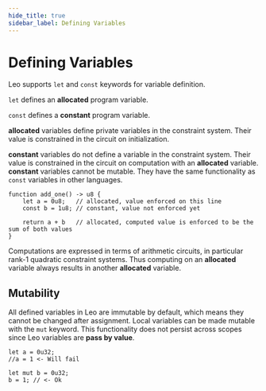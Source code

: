 ```yaml
---
hide_title: true
sidebar_label: Defining Variables
---
```


# Defining Variables

Leo supports `let` and `const` keywords for variable definition.

```let``` defines an **allocated** program variable.

```const``` defines a **constant** program variable.

**allocated** variables define private variables in the constraint system. Their value is constrained in the circuit on initialization.

**constant** variables do not define a variable in the constraint system. Their value is constrained in the circuit on computation with an **allocated** variable. 
**constant** variables cannot be mutable. They have the same functionality as `const` variables in other languages.
```leo
function add_one() -> u8 {
    let a = 0u8;   // allocated, value enforced on this line
    const b = 1u8; // constant, value not enforced yet

    return a + b   // allocated, computed value is enforced to be the sum of both values
}
```
Computations are expressed in terms of arithmetic circuits, in particular rank-1 quadratic constraint systems. Thus computing on an **allocated** variable always results in another **allocated** variable. 

## Mutability
All defined variables in Leo are immutable by default, which means they cannot be changed after assignment.
Local variables can be made mutable with the `mut` keyword. This functionality does not persist across scopes since Leo 
variables are **pass by value**.

```leo
let a = 0u32;
//a = 1 <- Will fail

let mut b = 0u32;
b = 1; // <- Ok
```

